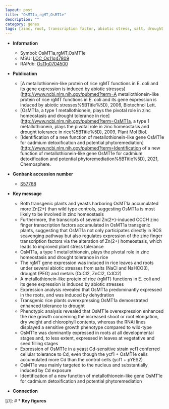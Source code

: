```yaml
---
layout: post
title: "OsMT1a,rgMT,OsMT1e"
description: ""
category: genes
tags: [zinc, root, transcription factor, abiotic stress, salt, drought tolerance, drought, homeostasis, growth, shoot, seed, tolerance, vegetative, root elongation, nucleus, cadmium, chlorophyll content, seed filling]
---
```


* **Information**  
    + Symbol: OsMT1a,rgMT,OsMT1e  
    + MSU: [LOC_Os11g47809](http://rice.uga.edu/cgi-bin/ORF_infopage.cgi?orf=LOC_Os11g47809)  
    + RAPdb: [Os11g0704500](http://rapdb.dna.affrc.go.jp/viewer/gbrowse_details/irgsp1?name=Os11g0704500)  

* **Publication**  
    + [A metallothionein-like protein of rice rgMT functions in E. coli and its gene expression is induced by abiotic stresses](http://www.ncbi.nlm.nih.gov/pubmed?term=A metallothionein-like protein of rice rgMT functions in E. coli and its gene expression is induced by abiotic stresses%5BTitle%5D), 2006, Biotechnol Lett.
    + [OsMT1a, a type 1 metallothionein, plays the pivotal role in zinc homeostasis and drought tolerance in rice](http://www.ncbi.nlm.nih.gov/pubmed?term=OsMT1a, a type 1 metallothionein, plays the pivotal role in zinc homeostasis and drought tolerance in rice%5BTitle%5D), 2009, Plant Mol Biol.
    + [Identification of a new function of metallothionein-like gene OsMT1e for cadmium detoxification and potential phytoremediation](http://www.ncbi.nlm.nih.gov/pubmed?term=Identification of a new function of metallothionein-like gene OsMT1e for cadmium detoxification and potential phytoremediation%5BTitle%5D), 2021, Chemosphere.

* **Genbank accession number**  
    + [S57768](http://www.ncbi.nlm.nih.gov/nuccore/S57768)

* **Key message**  
    + Both transgenic plants and yeasts harboring OsMT1a accumulated more Zn(2+) than wild type controls, suggesting OsMT1a is most likely to be involved in zinc homeostasis
    + Furthermore, the transcripts of several Zn(2+)-induced CCCH zinc finger transcription factors accumulated in OsMT1a transgenic plants, suggesting that OsMT1a not only participates directly in ROS scavenging pathway but also regulates expression of the zinc finger transcription factors via the alteration of Zn(2+) homeostasis, which leads to improved plant stress tolerance
    + OsMT1a, a type 1 metallothionein, plays the pivotal role in zinc homeostasis and drought tolerance in rice
    + The rgMT gene expression was induced in rice leaves and roots under several abiotic stresses from salts (NaCl and NaHCO3), drought (PEG) and metals (CuCl2, ZnCl2, CdCl2)
    + A metallothionein-like protein of rice (rgMT) functions in E. coli and its gene expression is induced by abiotic stresses
    + Expression analysis revealed that OsMT1a predominantly expressed in the roots, and was induced by dehydration
    + Transgenic rice plants overexpressing OsMT1a demonstrated enhanced tolerance to drought
    + Phenotypic analysis revealed that OsMT1e overexpression enhanced the rice growth concerning the increased shoot or root elongation, dry weight and chlorophyll contents, whereas the RNAi lines displayed a sensitive growth phenotype compared to wild-type
    + OsMT1e was dominantly expressed in roots at all developmental stages and, to less extent, expressed in leaves at vegetative and seed filling stages
    + Expression of OsMT1e in a yeast Cd-sensitive strain ycf1 conferred cellular tolerance to Cd, even though the ycf1 + OsMT1e cells accumulated more Cd than the control cells (ycf1 + pYES2)
    + OsMT1e was mainly targeted to the nucleus and substantially induced by Cd exposure
    + Identification of a new function of metallothionein-like gene OsMT1e for cadmium detoxification and potential phytoremediation

* **Connection**  

[//]: # * **Key figures**  


